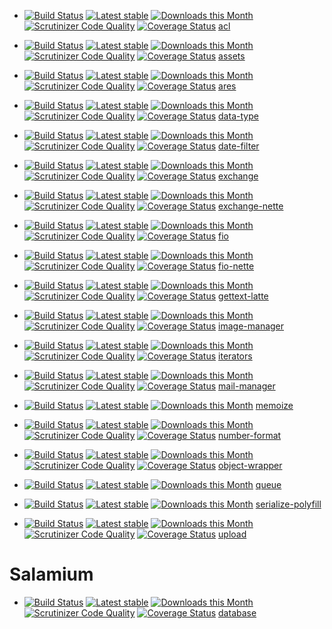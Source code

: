 - [![Build Status](https://travis-ci.org/h4kuna/acl.svg?branch=master)](https://travis-ci.org/h4kuna/acl)
[![Latest stable](https://img.shields.io/packagist/v/h4kuna/acl.svg)](https://packagist.org/packages/h4kuna/acl)
[![Downloads this Month](https://img.shields.io/packagist/dm/h4kuna/acl.svg)](https://packagist.org/packages/h4kuna/acl)
[![Scrutinizer Code Quality](https://scrutinizer-ci.com/g/h4kuna/acl/badges/quality-score.png?b=master)](https://scrutinizer-ci.com/g/h4kuna/acl/?branch=master)
[![Coverage Status](https://coveralls.io/repos/github/h4kuna/acl/badge.svg?branch=master)](https://coveralls.io/github/h4kuna/acl?branch=master)
[acl](https://github.com/h4kuna/acl)
- [![Build Status](https://travis-ci.org/h4kuna/assets.svg?branch=master)](https://travis-ci.org/h4kuna/assets)
  [![Latest stable](https://img.shields.io/packagist/v/h4kuna/assets.svg)](https://packagist.org/packages/h4kuna/assets)
  [![Downloads this Month](https://img.shields.io/packagist/dm/h4kuna/assets.svg)](https://packagist.org/packages/h4kuna/assets)
  [![Scrutinizer Code Quality](https://scrutinizer-ci.com/g/h4kuna/assets/badges/quality-score.png?b=master)](https://scrutinizer-ci.com/g/h4kuna/assets/?branch=master)
  [![Coverage Status](https://coveralls.io/repos/github/h4kuna/assets/badge.svg?branch=master)](https://coveralls.io/github/h4kuna/assets?branch=master) [assets](https://github.com/h4kuna/assets)
 - [![Build Status](https://travis-ci.org/h4kuna/ares.svg?branch=master)](https://travis-ci.org/h4kuna/ares)
    [![Latest stable](https://img.shields.io/packagist/v/h4kuna/ares.svg)](https://packagist.org/packages/h4kuna/ares)
    [![Downloads this Month](https://img.shields.io/packagist/dm/h4kuna/ares.svg)](https://packagist.org/packages/h4kuna/ares)
    [![Scrutinizer Code Quality](https://scrutinizer-ci.com/g/h4kuna/ares/badges/quality-score.png?b=master)](https://scrutinizer-ci.com/g/h4kuna/ares/?branch=master)
    [![Coverage Status](https://coveralls.io/repos/github/h4kuna/ares/badge.svg?branch=master)](https://coveralls.io/github/h4kuna/ares?branch=master) [ares](https://github.com/h4kuna/ares)
- [![Build Status](https://travis-ci.org/h4kuna/data-type.svg?branch=master)](https://travis-ci.org/h4kuna/data-type)
[![Latest stable](https://img.shields.io/packagist/v/h4kuna/data-type.svg)](https://packagist.org/packages/h4kuna/data-type)
[![Downloads this Month](https://img.shields.io/packagist/dm/h4kuna/data-type.svg)](https://packagist.org/packages/h4kuna/data-type)
[![Scrutinizer Code Quality](https://scrutinizer-ci.com/g/h4kuna/data-type/badges/quality-score.png?b=master)](https://scrutinizer-ci.com/g/h4kuna/data-type/?branch=master)
[![Coverage Status](https://coveralls.io/repos/github/h4kuna/data-type/badge.svg?branch=master)](https://coveralls.io/github/h4kuna/data-type?branch=master) [data-type](https://github.com/h4kuna/data-type)
- [![Build Status](https://travis-ci.org/h4kuna/date-filter.svg?branch=master)](https://travis-ci.org/h4kuna/date-filter)
[![Latest stable](https://img.shields.io/packagist/v/h4kuna/date-filter.svg)](https://packagist.org/packages/h4kuna/date-filter)
[![Downloads this Month](https://img.shields.io/packagist/dm/h4kuna/date-filter.svg)](https://packagist.org/packages/h4kuna/date-filter)
[![Scrutinizer Code Quality](https://scrutinizer-ci.com/g/h4kuna/date-filter/badges/quality-score.png?b=master)](https://scrutinizer-ci.com/g/h4kuna/date-filter/?branch=master)
[![Coverage Status](https://coveralls.io/repos/github/h4kuna/date-filter/badge.svg?branch=master)](https://coveralls.io/github/h4kuna/date-filter?branch=master) [date-filter](https://github.com/h4kuna/date-filter)
- [![Build Status](https://travis-ci.org/h4kuna/exchange.svg?branch=master)](https://travis-ci.org/h4kuna/exchange)
[![Latest stable](https://img.shields.io/packagist/v/h4kuna/exchange.svg)](https://packagist.org/packages/h4kuna/exchange)
[![Downloads this Month](https://img.shields.io/packagist/dm/h4kuna/exchange.svg)](https://packagist.org/packages/h4kuna/exchange)
[![Scrutinizer Code Quality](https://scrutinizer-ci.com/g/h4kuna/exchange/badges/quality-score.png?b=master)](https://scrutinizer-ci.com/g/h4kuna/exchange/?branch=master)
[![Coverage Status](https://coveralls.io/repos/github/h4kuna/exchange/badge.svg?branch=master)](https://coveralls.io/github/h4kuna/exchange?branch=master) [exchange](https://github.com/h4kuna/exchange)
- [![Build Status](https://travis-ci.org/h4kuna/exchange-nette.svg?branch=master)](https://travis-ci.org/h4kuna/exchange-nette)
[![Latest stable](https://img.shields.io/packagist/v/h4kuna/exchange-nette.svg)](https://packagist.org/packages/h4kuna/exchange-nette)
[![Downloads this Month](https://img.shields.io/packagist/dm/h4kuna/exchange-nette.svg)](https://packagist.org/packages/h4kuna/exchange-nette)
[![Scrutinizer Code Quality](https://scrutinizer-ci.com/g/h4kuna/exchange-nette/badges/quality-score.png?b=master)](https://scrutinizer-ci.com/g/h4kuna/exchange-nette/?branch=master)
[![Coverage Status](https://coveralls.io/repos/github/h4kuna/exchange-nette/badge.svg?branch=master)](https://coveralls.io/github/h4kuna/exchange-nette?branch=master) [exchange-nette](https://github.com/h4kuna/exchange-nette)
- [![Build Status](https://travis-ci.org/h4kuna/fio.svg?branch=master)](https://travis-ci.org/h4kuna/fio)
[![Latest stable](https://img.shields.io/packagist/v/h4kuna/fio.svg)](https://packagist.org/packages/h4kuna/fio)
[![Downloads this Month](https://img.shields.io/packagist/dm/h4kuna/fio.svg)](https://packagist.org/packages/h4kuna/fio)
[![Scrutinizer Code Quality](https://scrutinizer-ci.com/g/h4kuna/fio/badges/quality-score.png?b=master)](https://scrutinizer-ci.com/g/h4kuna/fio/?branch=master)
[![Coverage Status](https://coveralls.io/repos/github/h4kuna/fio/badge.svg?branch=master)](https://coveralls.io/github/h4kuna/fio?branch=master) [fio](https://github.com/h4kuna/fio)
- [![Build Status](https://travis-ci.org/h4kuna/fio-nette.svg?branch=master)](https://travis-ci.org/h4kuna/fio-nette)
[![Latest stable](https://img.shields.io/packagist/v/h4kuna/fio-nette.svg)](https://packagist.org/packages/h4kuna/fio-nette)
[![Downloads this Month](https://img.shields.io/packagist/dm/h4kuna/fio-nette.svg)](https://packagist.org/packages/h4kuna/fio-nette)
[![Scrutinizer Code Quality](https://scrutinizer-ci.com/g/h4kuna/fio-nette/badges/quality-score.png?b=master)](https://scrutinizer-ci.com/g/h4kuna/fio-nette/?branch=master)
[![Coverage Status](https://coveralls.io/repos/github/h4kuna/fio-nette/badge.svg?branch=master)](https://coveralls.io/github/h4kuna/fio-nette?branch=master) [fio-nette](https://github.com/h4kuna/fio-nette)
- [![Build Status](https://travis-ci.org/h4kuna/gettext-latte.svg?branch=master)](https://travis-ci.org/h4kuna/gettext-latte)
[![Latest stable](https://img.shields.io/packagist/v/h4kuna/gettext-latte.svg)](https://packagist.org/packages/h4kuna/gettext-latte)
[![Downloads this Month](https://img.shields.io/packagist/dm/h4kuna/gettext-latte.svg)](https://packagist.org/packages/h4kuna/gettext-latte)
[![Scrutinizer Code Quality](https://scrutinizer-ci.com/g/h4kuna/gettext-latte/badges/quality-score.png?b=master)](https://scrutinizer-ci.com/g/h4kuna/gettext-latte/?branch=master)
[![Coverage Status](https://coveralls.io/repos/github/h4kuna/gettext-latte/badge.svg?branch=master)](https://coveralls.io/github/h4kuna/gettext-latte?branch=master) [gettext-latte](https://github.com/h4kuna/gettext-latte)
- [![Build Status](https://travis-ci.org/h4kuna/image-manager.svg?branch=master)](https://travis-ci.org/h4kuna/image-manager)
[![Latest stable](https://img.shields.io/packagist/v/h4kuna/image-manager.svg)](https://packagist.org/packages/h4kuna/image-manager)
[![Downloads this Month](https://img.shields.io/packagist/dm/h4kuna/image-manager.svg)](https://packagist.org/packages/h4kuna/image-manager)
[![Scrutinizer Code Quality](https://scrutinizer-ci.com/g/h4kuna/image-manager/badges/quality-score.png?b=master)](https://scrutinizer-ci.com/g/h4kuna/image-manager/?branch=master)
[![Coverage Status](https://coveralls.io/repos/github/h4kuna/image-manager/badge.svg?branch=master)](https://coveralls.io/github/h4kuna/image-manager?branch=master) [image-manager](https://github.com/h4kuna/image-manager)
- [![Build Status](https://travis-ci.org/h4kuna/iterators.svg?branch=master)](https://travis-ci.org/h4kuna/iterators)
[![Latest stable](https://img.shields.io/packagist/v/h4kuna/iterators.svg)](https://packagist.org/packages/h4kuna/iterators)
[![Downloads this Month](https://img.shields.io/packagist/dm/h4kuna/iterators.svg)](https://packagist.org/packages/h4kuna/iterators)
[![Scrutinizer Code Quality](https://scrutinizer-ci.com/g/h4kuna/iterators/badges/quality-score.png?b=master)](https://scrutinizer-ci.com/g/h4kuna/iterators/?branch=master)
[![Coverage Status](https://coveralls.io/repos/github/h4kuna/iterators/badge.svg?branch=master)](https://coveralls.io/github/h4kuna/iterators?branch=master) [iterators](https://github.com/h4kuna/iterators)
- [![Build Status](https://travis-ci.org/h4kuna/mail-manager.svg?branch=master)](https://travis-ci.org/h4kuna/mail-manager)
[![Latest stable](https://img.shields.io/packagist/v/h4kuna/mail-manager.svg)](https://packagist.org/packages/h4kuna/mail-manager)
[![Downloads this Month](https://img.shields.io/packagist/dm/h4kuna/mail-manager.svg)](https://packagist.org/packages/h4kuna/mail-manager)
[![Scrutinizer Code Quality](https://scrutinizer-ci.com/g/h4kuna/mail-manager/badges/quality-score.png?b=master)](https://scrutinizer-ci.com/g/h4kuna/mail-manager/?branch=master)
[![Coverage Status](https://coveralls.io/repos/github/h4kuna/mail-manager/badge.svg?branch=master)](https://coveralls.io/github/h4kuna/mail-manager?branch=master) [mail-manager](https://github.com/h4kuna/mail-manager)
- [![Build Status](https://travis-ci.org/h4kuna/memoize.svg?branch=master)](https://travis-ci.org/h4kuna/memoize)
[![Latest stable](https://img.shields.io/packagist/v/h4kuna/memoize.svg)](https://packagist.org/packages/h4kuna/memoize)
[![Downloads this Month](https://img.shields.io/packagist/dm/h4kuna/memoize.svg)](https://packagist.org/packages/h4kuna/memoize) [memoize](https://github.com/h4kuna/memoize)
- [![Build Status](https://travis-ci.org/h4kuna/number-format.svg?branch=master)](https://travis-ci.org/h4kuna/number-format)
[![Latest stable](https://img.shields.io/packagist/v/h4kuna/number-format.svg)](https://packagist.org/packages/h4kuna/number-format)
[![Downloads this Month](https://img.shields.io/packagist/dm/h4kuna/number-format.svg)](https://packagist.org/packages/h4kuna/number-format)
[![Scrutinizer Code Quality](https://scrutinizer-ci.com/g/h4kuna/number-format/badges/quality-score.png?b=master)](https://scrutinizer-ci.com/g/h4kuna/number-format/?branch=master)
[![Coverage Status](https://coveralls.io/repos/github/h4kuna/number-format/badge.svg?branch=master)](https://coveralls.io/github/h4kuna/number-format?branch=master) [number-format](https://github.com/h4kuna/number-format)
- [![Build Status](https://travis-ci.org/h4kuna/object-wrapper.svg?branch=master)](https://travis-ci.org/h4kuna/object-wrapper)
[![Latest stable](https://img.shields.io/packagist/v/h4kuna/object-wrapper.svg)](https://packagist.org/packages/h4kuna/object-wrapper)
[![Downloads this Month](https://img.shields.io/packagist/dm/h4kuna/object-wrapper.svg)](https://packagist.org/packages/h4kuna/object-wrapper)
[![Scrutinizer Code Quality](https://scrutinizer-ci.com/g/h4kuna/object-wrapper/badges/quality-score.png?b=master)](https://scrutinizer-ci.com/g/h4kuna/object-wrapper/?branch=master)
[![Coverage Status](https://coveralls.io/repos/github/h4kuna/object-wrapper/badge.svg?branch=master)](https://coveralls.io/github/h4kuna/object-wrapper?branch=master) [object-wrapper](https://github.com/h4kuna/object-wrapper)
- [![Build Status](https://travis-ci.org/h4kuna/queue.svg?branch=master)](https://travis-ci.org/h4kuna/queue)
[![Latest stable](https://img.shields.io/packagist/v/h4kuna/queue.svg)](https://packagist.org/packages/h4kuna/queue)
[![Downloads this Month](https://img.shields.io/packagist/dm/h4kuna/queue.svg)](https://packagist.org/packages/h4kuna/queue)
 [queue](https://github.com/h4kuna/queue)
- [![Build Status](https://travis-ci.org/h4kuna/serialize-polyfill.svg?branch=master)](https://travis-ci.org/h4kuna/serialize-polyfill)
[![Latest stable](https://img.shields.io/packagist/v/h4kuna/serialize-polyfill.svg)](https://packagist.org/packages/h4kuna/serialize-polyfill)
[![Downloads this Month](https://img.shields.io/packagist/dm/h4kuna/serialize-polyfill.svg)](https://packagist.org/packages/h4kuna/serialize-polyfill) [serialize-polyfill](https://github.com/h4kuna/serialize-polyfill)

- [![Build Status](https://travis-ci.org/h4kuna/upload.svg?branch=master)](https://travis-ci.org/h4kuna/upload)
[![Latest stable](https://img.shields.io/packagist/v/h4kuna/upload.svg)](https://packagist.org/packages/h4kuna/upload)
[![Downloads this Month](https://img.shields.io/packagist/dm/h4kuna/upload.svg)](https://packagist.org/packages/h4kuna/upload)
[![Scrutinizer Code Quality](https://scrutinizer-ci.com/g/h4kuna/upload/badges/quality-score.png?b=master)](https://scrutinizer-ci.com/g/h4kuna/upload/?branch=master)
[![Coverage Status](https://coveralls.io/repos/github/h4kuna/upload/badge.svg?branch=master)](https://coveralls.io/github/h4kuna/upload?branch=master) [upload](https://github.com/h4kuna/upload)

# Salamium
- [![Build Status](https://travis-ci.org/salamium/database.svg?branch=master)](https://travis-ci.org/salamium/database)
[![Latest stable](https://img.shields.io/packagist/v/salamium/database.svg)](https://packagist.org/packages/salamium/database)
[![Downloads this Month](https://img.shields.io/packagist/dm/salamium/database.svg)](https://packagist.org/packages/salamium/database)
[![Scrutinizer Code Quality](https://scrutinizer-ci.com/g/salamium/database/badges/quality-score.png?b=master)](https://scrutinizer-ci.com/g/salamium/database/?branch=master)
[![Coverage Status](https://coveralls.io/repos/github/salamium/database/badge.svg?branch=master)](https://coveralls.io/github/salamium/database?branch=master) [database](https://github.com/salamium/database)
